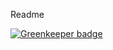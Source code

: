 Readme

[![Greenkeeper badge](https://badges.greenkeeper.io/Magnetjs/magnet-agenda.svg)](https://greenkeeper.io/)